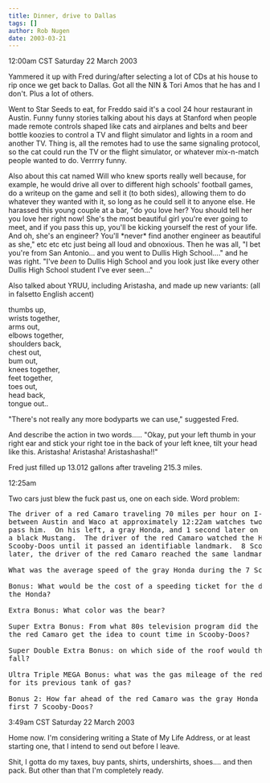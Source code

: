 ```yaml
---
title: Dinner, drive to Dallas
tags: []
author: Rob Nugen
date: 2003-03-21
---
```


<p class=date>12:00am CST Saturday 22 March 2003</p>

<p>Yammered it up with Fred during/after selecting a lot of CDs at his
house to rip once we get back to Dallas.  Got all the NIN & Tori Amos
that he has and I don't.  Plus a lot of others.</p>

<p>Went to Star Seeds to eat, for Freddo said it's a cool 24 hour
restaurant in Austin.  Funny funny stories talking about his days at
Stanford when people made remote controls shaped like cats and
airplanes and belts and beer bottle koozies to control a TV and flight
simulator and lights in a room and another TV.  Thing is, all the
remotes had to use the same signaling protocol, so the cat could
run the TV or the flight simulator, or whatever mix-n-match people
wanted to do.  Verrrry funny.</p>

<p>Also about this cat named Will who knew sports really well because,
for example, he would drive all over to different high schools'
football games, do a writeup on the game and sell it (to both sides),
allowing them to do whatever they wanted with it, so long as he could
sell it to anyone else.  He harassed this young couple at a bar, "do
you love her?  You should tell her you love her right now!  She's the
most beautiful girl you're ever going to meet, and if you pass this
up, you'll be kicking yourself the rest of your life.  And oh, she's
an engineer?  You'll *never* find another engineer as beautiful as
she," etc etc etc just being all loud and obnoxious.  Then he was all,
"I bet you're from San Antonio... and you went to Dullis High
School...."  and he was right.  "I've <em>been</em> to Dullis High
School and you look just like every other Dullis High School student
I've ever seen..."</p>

<p>Also talked about YRUU, including Aristasha, and made up new
variants:  (all in falsetto English accent)</p>

<p>thumbs up,
<br>wrists together,
<br>arms out,
<br>elbows together,
<br>shoulders back,
<br>chest out,
<br>bum out,
<br>knees together,
<br>feet together,
<br>toes out,
<br>head back,
<br>tongue out..</p>

<p>"There's not really any more bodyparts we can use," suggested
Fred.</p>

<p>And describe the action in two words.....  "Okay, put your left
thumb in your right ear and stick your right toe in the back of your
left knee, tilt your head like this.  Aristasha! Aristasha!
Aristashasha!!"</p>

<p>Fred just filled up 13.012 gallons after traveling 215.3 miles.

<p class=date>12:25am</p>

<p>Two cars just blew the fuck past us, one on each side.  Word problem:</p>

<pre>
The driver of a red Camaro traveling 70 miles per hour on I-35 North
between Austin and Waco at approximately 12:22am watches two vehicles
pass him.  On his left, a gray Honda, and 1 second later on his right,
a black Mustang.  The driver of the red Camaro watched the Honda for 7
Scooby-Doos until it passed an identifiable landmark.  8 Scooby-Doos
later, the driver of the red Camaro reached the same landmark.

What was the average speed of the gray Honda during the 7 Scooby-Doos?

Bonus: What would be the cost of a speeding ticket for the driver of
the Honda?

Extra Bonus: What color was the bear?

Super Extra Bonus: From what 80s television program did the driver of
the red Camaro get the idea to count time in Scooby-Doos?

Super Double Extra Bonus: on which side of the roof would the egg
fall?

Ultra Triple MEGA Bonus: what was the gas mileage of the red Camaro
for its previous tank of gas?

Bonus 2: How far ahead of the red Camaro was the gray Honda after the
first 7 Scooby-Doos?
</pre>

<p class=date>3:49am CST Saturday 22 March 2003</p>

<p>Home now.  I'm considering writing a State of My Life Address, or
at least starting one, that I intend to send out before I leave.</p>

<p>Shit, I gotta do my taxes, buy pants, shirts, undershirts,
shoes.... and then pack.  But other than that I'm completely
ready.</p>

